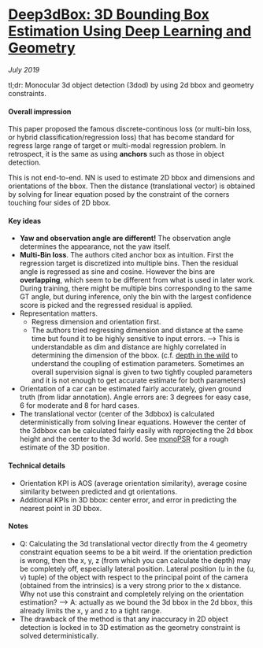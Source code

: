 # [Deep3dBox: 3D Bounding Box Estimation Using Deep Learning and Geometry](https://arxiv.org/pdf/1612.00496.pdf)

_July 2019_

tl;dr: Monocular 3d object detection (3dod) by using 2d bbox and geometry constraints.

#### Overall impression
This paper proposed the famous discrete-continous loss (or multi-bin loss, or hybrid classification/regression loss) that has become standard for regress large range of target or multi-modal regression problem. In retrospect, it is the same as using **anchors** such as those in object detection. 

This is not end-to-end. NN is used to estimate 2D bbox and dimensions and orientations of the bbox. Then the distance (translational vector) is obtained by solving for linear equation posed by the constraint of the corners touching four sides of 2D bbox.

#### Key ideas
- **Yaw and observation angle are different!** The observation angle determines the appearance, not the yaw itself.
- **Multi-Bin loss**. The authors cited anchor box as intuition. First the regression target is discretized into multiple bins. Then the residual angle is regressed as sine and cosine. However the bins are **overlapping**, which seem to be different from what is used in later work. During training, there might be multiple bins corresponding to the same GT angle, but during inference, only the bin with the largest confidence score is picked and the regressed residual is applied. 
- Representation matters. 
	- Regress dimension and orientation first. 
	- The authors tried regressing dimension and distance at the same time but found it to be highly sensitive to input errors. --> This is understandable as dim and distance are highly correlated in determining the dimension of the bbox. (c.f. [depth in the wild](mono_depth_video_in_the_wild.md) to understand the coupling of estimation parameters. Sometimes an overall supervision signal is given to two tightly coupled parameters and it is not enough to get accurate estimate for both parameters)
- Orientation of a car can be estimated fairly accurately, given ground truth (from lidar annotation). Angle errors are: 3 degrees for easy case, 6 for moderate and 8 for hard cases.
- The translational vector (center of the 3dbbox) is calculated deterministically from solving linear equations. However the center of the 3dbbox can be calculated fairly easily with reprojecting the 2d bbox height and the center to the 3d world. See [monoPSR](monopsr.md) for a rough estimate of the 3D position.

#### Technical details
- Orientation KPI is AOS (average orientation similarity), average cosine similarity between predicted and gt orientations. 
- Additional KPIs in 3D bbox: center error, and error in predicting the nearest point in 3D bbox.

#### Notes
- Q: Calculating the 3d translational vector directly from the 4 geometry constraint equation seems to be a bit weird. If the orientation prediction is wrong, then the x, y, z (from which you can calculate the depth) may be completely off, especially lateral position. Lateral position (u in the (u, v) tuple) of the object with respect to the principal point of the camera (obtained from the intrinsics) is a very strong prior to the x distance. Why not use this constraint and completely relying on the orientation estimation? --> A: actually as we bound the 3d bbox in the 2d bbox, this already limits the x, y and z to a tight range. 
- The drawback of the method is that any inaccuracy in 2D object detection is locked in to 3D estimation as the geometry constraint is solved deterministically.
